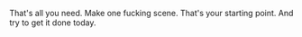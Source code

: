That's all you need. Make one fucking scene. That's your starting point. And try to get it done today.